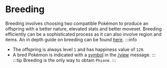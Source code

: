 # Breeding

Breeding involves choosing two compatible Pokémon to produce an offspring with a better nature, elevated stats and better moveset. Breeding efficiently can be a sophisticated process as it can also involve region and items. An in depth guide on breeding can be found [here](https://bulbapedia.bulbagarden.net/wiki/Pok%C3%A9mon_breeding).
:::info
- The offspring is always level `1` and has happiness value of `120`.
- A bred Pokémon is indicated with a [symbol](./view.md#symbols) in the [/view](./view.md) message.
:::
:::tip
Breeding is the only way to obtain `Phione`.
:::
